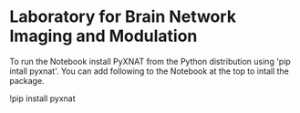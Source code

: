 # Laboratory for Brain Network Imaging and Modulation

To run the Notebook install PyXNAT from the Python distribution using 'pip intall pyxnat'. You can add following to the Notebook at the top to intall the package. 

!pip install pyxnat
